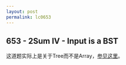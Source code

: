 ```yaml
---
layout: post
permalink: lc0653
---
```


## 653 - 2Sum IV - Input is a BST

这道题实际上是关于Tree而不是Array，[参见这里](https://guilindev.gitbook.io/interview/untitled-1/xun-zhao-tree-zhong-de-nodes)。